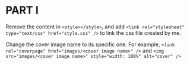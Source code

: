 # PART I

Remove the content in `<style></style>`, and add `<link rel="stylesheet" type="text/css" href="style.css" />` to link the css file created by me.

Change the cover image name to its specific one. For example, `<link rel="coverpage" href="images/<cover image name>" />` and `<img src="images/<cover image name>" style="width: 100%" alt="cover" />`
